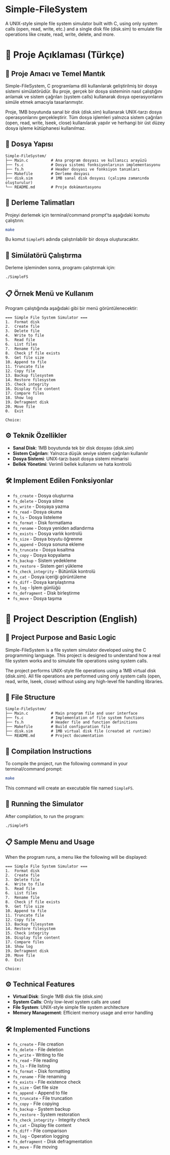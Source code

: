 # Simple-FileSystem

A UNIX-style simple file system simulator built with C, using only system calls (open, read, write, etc.) and a single disk file (disk.sim) to emulate file operations like create, read, write, delete, and more.

# 📘 Proje Açıklaması (Türkçe)

## 🎯 Proje Amacı ve Temel Mantık

Simple-FileSystem, C programlama dili kullanılarak geliştirilmiş bir dosya sistemi simülatörüdür. Bu proje, gerçek bir dosya sisteminin nasıl çalıştığını anlamak ve sistem çağrıları (system calls) kullanarak dosya operasyonlarını simüle etmek amacıyla tasarlanmıştır. 

Proje, 1MB boyutunda sanal bir disk (disk.sim) kullanarak UNIX-tarzı dosya operasyonlarını gerçekleştirir. Tüm dosya işlemleri yalnızca sistem çağrıları (open, read, write, lseek, close) kullanılarak yapılır ve herhangi bir üst düzey dosya işleme kütüphanesi kullanılmaz.

## 📁 Dosya Yapısı

```
Simple-FileSystem/
├── Main.c          # Ana program dosyası ve kullanıcı arayüzü
├── fs.c            # Dosya sistemi fonksiyonlarının implementasyonu
├── fs.h            # Header dosyası ve fonksiyon tanımları
├── Makefile        # Derleme dosyası
├── disk.sim        # 1MB sanal disk dosyası (çalışma zamanında oluşturulur)
└── README.md       # Proje dokümantasyonu
```

## 🔨 Derleme Talimatları

Projeyi derlemek için terminal/command prompt'ta aşağıdaki komutu çalıştırın:

```bash
make
```

Bu komut `SimpleFS` adında çalıştırılabilir bir dosya oluşturacaktır.

## 🚀 Simülatörü Çalıştırma

Derleme işleminden sonra, programı çalıştırmak için:

```bash
./SimpleFS
```

## 📋 Örnek Menü ve Kullanım

Program çalıştığında aşağıdaki gibi bir menü görüntülenecektir:

```
=== Simple File System Simulator ===
1.  Format disk
2.  Create file
3.  Delete file
4.  Write to file
5.  Read file
6.  List files
7.  Rename file
8.  Check if file exists
9.  Get file size
10. Append to file
11. Truncate file
12. Copy file
13. Backup filesystem
14. Restore filesystem
15. Check integrity
16. Display file content
17. Compare files
18. Show log
19. Defragment disk
20. Move file
0.  Exit

Choice: 
```

## ⚙️ Teknik Özellikler

- **Sanal Disk**: 1MB boyutunda tek bir disk dosyası (disk.sim)
- **Sistem Çağrıları**: Yalnızca düşük seviye sistem çağrıları kullanılır
- **Dosya Sistemi**: UNIX-tarzı basit dosya sistemi mimarisi
- **Bellek Yönetimi**: Verimli bellek kullanımı ve hata kontrolü

## 🛠️ Implement Edilen Fonksiyonlar

- `fs_create` - Dosya oluşturma
- `fs_delete` - Dosya silme
- `fs_write` - Dosyaya yazma
- `fs_read` - Dosya okuma
- `fs_ls` - Dosya listeleme
- `fs_format` - Disk formatlama
- `fs_rename` - Dosya yeniden adlandırma
- `fs_exists` - Dosya varlık kontrolü
- `fs_size` - Dosya boyutu öğrenme
- `fs_append` - Dosya sonuna ekleme
- `fs_truncate` - Dosya kısaltma
- `fs_copy` - Dosya kopyalama
- `fs_backup` - Sistem yedekleme
- `fs_restore` - Sistem geri yükleme
- `fs_check_integrity` - Bütünlük kontrolü
- `fs_cat` - Dosya içeriği görüntüleme
- `fs_diff` - Dosya karşılaştırma
- `fs_log` - İşlem günlüğü
- `fs_defragment` - Disk birleştirme
- `fs_move` - Dosya taşıma

# 📘 Project Description (English)

## 🎯 Project Purpose and Basic Logic

Simple-FileSystem is a file system simulator developed using the C programming language. This project is designed to understand how a real file system works and to simulate file operations using system calls.

The project performs UNIX-style file operations using a 1MB virtual disk (disk.sim). All file operations are performed using only system calls (open, read, write, lseek, close) without using any high-level file handling libraries.

## 📁 File Structure

```
Simple-FileSystem/
├── Main.c          # Main program file and user interface
├── fs.c            # Implementation of file system functions
├── fs.h            # Header file and function definitions
├── Makefile        # Build configuration file
├── disk.sim        # 1MB virtual disk file (created at runtime)
└── README.md       # Project documentation
```

## 🔨 Compilation Instructions

To compile the project, run the following command in your terminal/command prompt:

```bash
make
```

This command will create an executable file named `SimpleFS`.

## 🚀 Running the Simulator

After compilation, to run the program:

```bash
./SimpleFS
```

## 📋 Sample Menu and Usage

When the program runs, a menu like the following will be displayed:

```
=== Simple File System Simulator ===
1.  Format disk
2.  Create file
3.  Delete file
4.  Write to file
5.  Read file
6.  List files
7.  Rename file
8.  Check if file exists
9.  Get file size
10. Append to file
11. Truncate file
12. Copy file
13. Backup filesystem
14. Restore filesystem
15. Check integrity
16. Display file content
17. Compare files
18. Show log
19. Defragment disk
20. Move file
0.  Exit

Choice: 
```

## ⚙️ Technical Features

- **Virtual Disk**: Single 1MB disk file (disk.sim)
- **System Calls**: Only low-level system calls are used
- **File System**: UNIX-style simple file system architecture
- **Memory Management**: Efficient memory usage and error handling

## 🛠️ Implemented Functions

- `fs_create` - File creation
- `fs_delete` - File deletion
- `fs_write` - Writing to file
- `fs_read` - File reading
- `fs_ls` - File listing
- `fs_format` - Disk formatting
- `fs_rename` - File renaming
- `fs_exists` - File existence check
- `fs_size` - Get file size
- `fs_append` - Append to file
- `fs_truncate` - File truncation
- `fs_copy` - File copying
- `fs_backup` - System backup
- `fs_restore` - System restoration
- `fs_check_integrity` - Integrity check
- `fs_cat` - Display file content
- `fs_diff` - File comparison
- `fs_log` - Operation logging
- `fs_defragment` - Disk defragmentation
- `fs_move` - File moving 